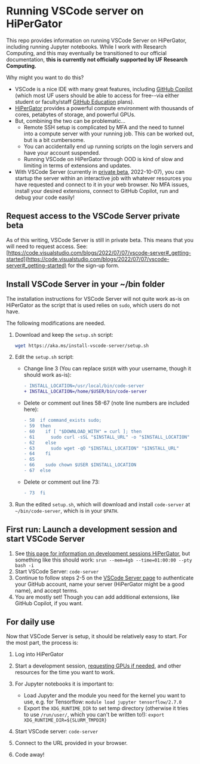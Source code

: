 # Running VSCode server on HiPerGator

This repo provides information on running VSCode Server on HiPerGator, including running Jupyter notebooks. While I work with Research Computing, and this may eventually be transitioned to our official documentation, **this is currently not officially supported by UF Research Computing.**

Why might you want to do this?

* VSCode is a nice IDE with many great features, including [GitHub Copilot](https://github.com/features/copilot) (which most UF users should be able to access for free--via either student or faculty/staff [GitHub Education](https://education.github.com/) plans).
* [HiPerGator](https://www.rc.ufl.edu/get-started/hipergator/) provides a powerful compute environment with thousands of cores, petabytes of storage, and powerful GPUs.
* But, combining the two can be problematic...
  * Remote SSH setup is complicated by MFA and the need to tunnel into a compute server with your running job. This can be worked out, but is a bit cumbersome.
  * You can accidentally end up running scripts on the login servers and have your account suspended.
  * Running VSCode on HiPerGator through OOD is kind of slow and limiting in terms of extensions and updates.
* With VSCode Server (currently in [private beta](https://code.visualstudio.com/blogs/2022/07/07/vscode-server), 2022-10-07), you can startup the server within an interactive job with whatever resources you have requested and connect to it in your web browser. No MFA issues, install your desired extensions, connect to GitHub Copilot, run and debug your code easily!

## Request access to the VSCode Server private beta

As of this writing, VSCode Server is still in private beta. This means that you will need to request access. See: [https://code.visualstudio.com/blogs/2022/07/07/vscode-server#_getting-started](https://code.visualstudio.com/blogs/2022/07/07/vscode-server#_getting-started) for the sign-up form.

## Install VSCode Server in your ~/bin folder

The installation instructions for VSCode Server will not quite work as-is on HiPerGator as the script that is used relies on `sudo`, which users do not have.

The following modifications are needed.

1. Download and keep the `setup.sh` script:

    ```bash
    wget https://aka.ms/install-vscode-server/setup.sh
    ```

1. Edit the `setup.sh` script:
   * Change line 3 (You can replace `$USER` with your username, though it should work as-is):

        ```diff
        - INSTALL_LOCATION=/usr/local/bin/code-server
        + INSTALL_LOCATION=/home/$USER/bin/code-server
       ```

   * Delete or comment out lines 58-67 (note line numbers are included here):

        ```diff
        - 58  if command_exists sudo;
        - 59  then
        - 60    if [ "$DOWNLOAD_WITH" = curl ]; then
        - 61      sudo curl -sSL "$INSTALL_URL" -o "$INSTALL_LOCATION"
        - 62    else
        - 63      sudo wget -qO "$INSTALL_LOCATION" "$INSTALL_URL"
        - 64    fi
        - 65
        - 66    sudo chown $USER $INSTALL_LOCATION
        - 67  else
        ```

   * Delete or comment out line 73:

        ```diff
        - 73  fi
        ```

1. Run the edited `setup.sh`, which will download and install `code-server` at `~/bin/code-server`, which is in your `$PATH`.

## First run: Launch a development session and start VSCode Server

1. See [this page for information on development sessions HiPerGator](Development_and_Testing), but something like this should work: `srun --mem=4gb --time=01:00:00 --pty bash -i`
1. Start VSCode Server: `code-server`
1. Continue to follow steps 2-5 on the [VSCode Server page](https://code.visualstudio.com/blogs/2022/07/07/vscode-server#_getting-started) to authenticate your GitHub account, name your server (HiPerGator might be a good name), and accept terms.
1. You are mostly set! Though you can add additional extensions, like GitHub Copilot, if you want. 

## For daily use

Now that VSCode Server is setup, it should be relatively easy to start. For the most part, the process is:

1. Log into HiPerGator
1. Start a development session, [requesting GPUs if needed](https://help.rc.ufl.edu/doc/GPU_Access#Interactive_Access), and other resources for the time you want to work.
1. For Jupyter notebooks it is important to:

   * Load Jupyter and the module you need for the kernel you want to use, e.g. for Tensorflow: `module load jupyter tensorflow/2.7.0`
   * Export the `XDG_RUNTIME_DIR` to set temp directory (otherwise it tries to use `/run/user/`, which you can't be written to!): `export XDG_RUNTIME_DIR=${SLURM_TMPDIR}`

1. Start VSCode server: `code-server`
1. Connect to the URL provided in your browser.
1. Code away!
